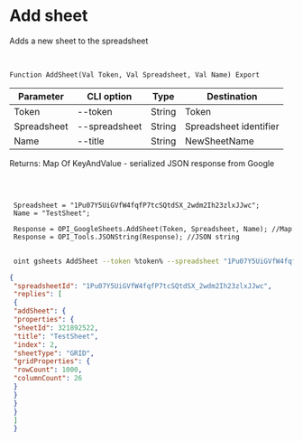 ﻿---
sidebar_position: 1
---

# Add sheet
 Adds a new sheet to the spreadsheet


<br/>


`Function AddSheet(Val Token, Val Spreadsheet, Val Name) Export`

 | Parameter | CLI option | Type | Destination |
 |-|-|-|-|
 | Token | --token | String | Token |
 | Spreadsheet | --spreadsheet | String | Spreadsheet identifier |
 | Name | --title | String | NewSheetName |

 
 Returns: Map Of KeyAndValue - serialized JSON response from Google

<br/>




```bsl title="Code example"
 
 Spreadsheet = "1Pu07Y5UiGVfW4fqfP7tcSQtdSX_2wdm2Ih23zlxJJwc";
 Name = "TestSheet";
 
 Response = OPI_GoogleSheets.AddSheet(Token, Spreadsheet, Name); //Map
 Response = OPI_Tools.JSONString(Response); //JSON string
```
	


```sh title="CLI command example"
 
 oint gsheets AddSheet --token %token% --spreadsheet "1Pu07Y5UiGVfW4fqfP7tcSQtdSX_2wdm2Ih23zlxJJwc" --title "TestSheet"

```

```json title="Result"
{
 "spreadsheetId": "1Pu07Y5UiGVfW4fqfP7tcSQtdSX_2wdm2Ih23zlxJJwc",
 "replies": [
 {
 "addSheet": {
 "properties": {
 "sheetId": 321892522,
 "title": "TestSheet",
 "index": 2,
 "sheetType": "GRID",
 "gridProperties": {
 "rowCount": 1000,
 "columnCount": 26
 }
 }
 }
 }
 ]
 }
```
